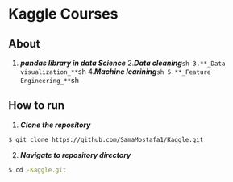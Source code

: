 # Kaggle Courses
## About
1. **_pandas library  in data Science_**
2.**_Data cleaning_**```sh
3.**_Data visualization_**```sh
4.**_Machine learining_**```sh
5.**_Feature Engineering_**```sh

## How to run
1. **_Clone the repository_**

```sh
$ git clone https://github.com/SamaMostafa1/Kaggle.git
```
2. **_Navigate to repository directory_**
```sh
$ cd -Kaggle.git






